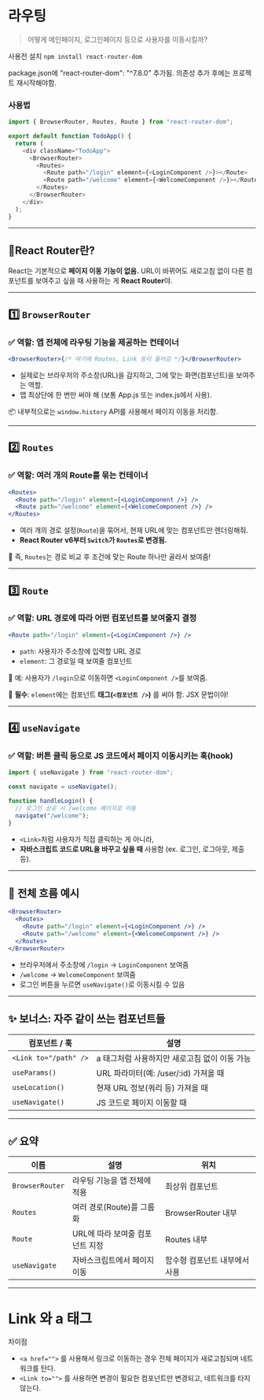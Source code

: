 # 라우팅

> 어떻게 메인페이지, 로그인페이지 등으로 사용자를 이동시킬까?

사용전 설치
`npm install react-router-dom`

package.json에 "react-router-dom": "^7.8.0" 추가됨.
의존성 추가 후에는 프로젝트 재시작해야함.

### 사용법

```js
import { BrowserRouter, Routes, Route } from "react-router-dom";

export default function TodoApp() {
  return (
    <div className="TodoApp">
      <BrowserRouter>
        <Routes>
          <Route path="/login" element={<LoginComponent />}></Route>
          <Route path="/welcome" element={<WelcomeComponent />}></Route>
        </Routes>
      </BrowserRouter>
    </div>
  );
}
```

---

## 🚦React Router란?

React는 기본적으로 **페이지 이동 기능이 없음.**
URL이 바뀌어도 새로고침 없이 다른 컴포넌트를 보여주고 싶을 때 사용하는 게 **React Router**야.

---

## 1️⃣ `BrowserRouter`

### ✅ 역할: **앱 전체에 라우팅 기능을 제공하는 컨테이너**

```jsx
<BrowserRouter>{/* 여기에 Routes, Link 등이 들어감 */}</BrowserRouter>
```

- 실제로는 브라우저의 주소창(URL)을 감지하고, 그에 맞는 화면(컴포넌트)을 보여주는 역할.
- 앱 최상단에 한 번만 써야 해 (보통 App.js 또는 index.js에서 사용).

📦 내부적으로는 `window.history` API를 사용해서 페이지 이동을 처리함.

---

## 2️⃣ `Routes`

### ✅ 역할: **여러 개의 Route를 묶는 컨테이너**

```jsx
<Routes>
  <Route path="/login" element={<LoginComponent />} />
  <Route path="/welcome" element={<WelcomeComponent />} />
</Routes>
```

- 여러 개의 경로 설정(`Route`)을 묶어서, 현재 URL에 맞는 컴포넌트만 렌더링해줘.
- **React Router v6부터 `Switch`가 `Routes`로 변경됨.**

🧠 즉, `Routes`는 경로 비교 후 조건에 맞는 Route 하나만 골라서 보여줌!

---

## 3️⃣ `Route`

### ✅ 역할: **URL 경로에 따라 어떤 컴포넌트를 보여줄지 결정**

```jsx
<Route path="/login" element={<LoginComponent />} />
```

- `path`: 사용자가 주소창에 입력할 URL 경로
- `element`: 그 경로일 때 보여줄 컴포넌트

🧠 예: 사용자가 `/login`으로 이동하면 `<LoginComponent />`를 보여줌.

📌 **필수**: `element`에는 컴포넌트 **태그(`<컴포넌트 />`)** 를 써야 함. JSX 문법이야!

---

## 4️⃣ `useNavigate`

### ✅ 역할: **버튼 클릭 등으로 JS 코드에서 페이지 이동시키는 훅(hook)**

```jsx
import { useNavigate } from "react-router-dom";

const navigate = useNavigate();

function handleLogin() {
  // 로그인 성공 시 /welcome 페이지로 이동
  navigate("/welcome");
}
```

- `<Link>`처럼 사용자가 직접 클릭하는 게 아니라,
- **자바스크립트 코드로 URL을 바꾸고 싶을 때** 사용함 (ex. 로그인, 로그아웃, 제출 등).

---

## 📌 전체 흐름 예시

```jsx
<BrowserRouter>
  <Routes>
    <Route path="/login" element={<LoginComponent />} />
    <Route path="/welcome" element={<WelcomeComponent />} />
  </Routes>
</BrowserRouter>
```

- 브라우저에서 주소창에 `/login` → `LoginComponent` 보여줌
- `/welcome` → `WelcomeComponent` 보여줌
- 로그인 버튼을 누르면 `useNavigate()`로 이동시킬 수 있음

---

## ✨ 보너스: 자주 같이 쓰는 컴포넌트들

| 컴포넌트 / 훅         | 설명                                          |
| --------------------- | --------------------------------------------- |
| `<Link to="/path" />` | a 태그처럼 사용하지만 새로고침 없이 이동 가능 |
| `useParams()`         | URL 파라미터(예: /user/\:id) 가져올 때        |
| `useLocation()`       | 현재 URL 정보(쿼리 등) 가져올 때              |
| `useNavigate()`       | JS 코드로 페이지 이동할 때                    |

---

## ✅ 요약

| 이름            | 설명                            | 위치                          |
| --------------- | ------------------------------- | ----------------------------- |
| `BrowserRouter` | 라우팅 기능을 앱 전체에 적용    | 최상위 컴포넌트               |
| `Routes`        | 여러 경로(Route)를 그룹화       | BrowserRouter 내부            |
| `Route`         | URL에 따라 보여줄 컴포넌트 지정 | Routes 내부                   |
| `useNavigate`   | 자바스크립트에서 페이지 이동    | 함수형 컴포넌트 내부에서 사용 |

---

# Link 와 a 태그

차이점

- `<a href="">` 를 사용해서 링크로 이동하는 경우 전체 페이지가 새로고침되며 네트워크를 탄다.
- `<Link to="">` 를 사용하면 변경이 필요한 컴포넌트만 변경되고, 네트워크를 타지않는다.
